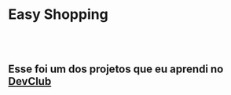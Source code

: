 <h1> Easy Shopping</h1>
<br>
<br>
<h2>Esse foi um dos projetos que eu aprendi no <a href="https://rodolfomori.com.br/devclub" > DevClub</a></h2>
